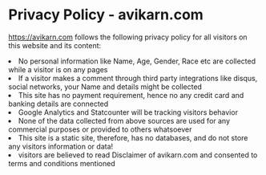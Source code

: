 <h1>Privacy Policy - avikarn.com</h1>

https://avikarn.com follows the following privacy policy for all visitors on this website and its content:

<li>  No personal information like Name, Age, Gender, Race etc are collected while a visitor is on any pages</li>
<li>  If a visitor makes a comment through third party integrations like disqus, social networks, your Name and details might be         collected</li>
<li>  This site has no payment requirement, hence no any credit card and banking details are connected</li>
<li>  Google Analytics and Statcounter will be tracking visitors behavior</li>
<li>  None of the data collected from above sources are used for any commercial purposes or provided to others whatsoever</li>
<li>  This site is a static site, therefore, has no databases, and do not store any visitors information or data!</li>
<li>  visitors are believed to read Disclaimer of avikarn.com and consented to terms and conditions mentioned</li>
